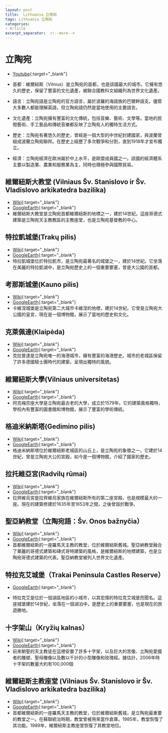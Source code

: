 ```yaml
---
layout: post
title:  Lithuania 立陶宛
tags: Lithuania 立陶宛 
categories:
- Article
excerpt_separator:  <!--more-->
---
```

# 立陶宛
- [Youtube](https://youtu.be/uBkLVEZh-Bc?si=KMGkBs3TgsJIX6pJ "YT"){:target="_blank"} 

- 首都：維爾紐斯（Vilnius）是立陶宛的首都，也是該國最大的城市。它擁有悠久的歷史，保留了豐富的文化遺產，被聯合國教科文組織列為世界文化遺產。

- 語言：立陶宛語是立陶宛的官方語言，屬於波羅的海語族的巴爾幹語支。儘管大多數人都能理解英語，但立陶宛語仍然是當地使用的主要語言。

- 文化遺產：立陶宛擁有豐富的文化傳統，包括音樂、藝術、文學等。當地的民間藝術、手工藝品和傳統音樂都反映了立陶宛人的獨特生活方式。

- 歷史：立陶宛有著悠久的歷史，曾經是一個大型的中世紀封建國家，與波蘭曾組成波蘭立陶宛聯邦。在歷史上經歷了多次戰爭和分割，直到1918年才宣布獨立。

- 經濟：立陶宛經濟在歐洲屬於中上水平，是歐盟成員國之一。該國的經濟體系主要以製造業、農業和服務業為主，同時也積極參與國際貿易。

## 維爾紐斯大教堂 (Vilniaus Šv. Stanislovo ir Šv. Vladislovo arkikatedra bazilika)
- [Wiki](https://zh.wikipedia.org/wiki/維爾紐斯大教堂 "Wiki"){:target="_blank"} 
- [GoogleEarth](https://earth.google.com/web/search/Vilniaus+Šv.+Stanislovo+ir+Šv.+Vladislovo+arkikatedra+bazilika "GoogleEarth"){:target="_blank"} 
- 維爾紐斯大教堂是立陶宛首都維爾紐斯的地標之一，建於14世紀。這座哥德式建築是立陶宛天主教教區的主教座堂，也是立陶宛基督教的中心。

## 特拉凱城堡(Trakų pilis)
- [Wiki](https://zh.wikipedia.org/wiki/特拉凱城堡 "Wiki"){:target="_blank"} 
- [GoogleEarth](https://earth.google.com/web/search/Trakų+pilis "GoogleEarth"){:target="_blank"} 
- 特拉凱城堡位於特拉凱市，是立陶宛最著名的城堡之一，建於14世紀。它坐落在美麗的特拉凱湖中，是立陶宛歷史上的一個重要要塞，曾是大公國的首都。

## 考那斯城堡(Kauno pilis)
- [Wiki](https://zh.wikipedia.org/wiki/考那斯城堡 "Wiki"){:target="_blank"} 
- [GoogleEarth](https://earth.google.com/web/search/Kauno+pilis "GoogleEarth"){:target="_blank"} 
- 卡維涅城堡是立陶宛第二大城市卡維涅的地標，建於14世紀。它曾是立陶宛大公國的皇宮，現在是一個博物館，展示了當地的歷史和文化。

## 克萊佩達(Klaipėda)
- [Wiki](https://zh.wikipedia.org/zh-tw/%E5%85%8B%E8%8E%B1%E4%BD%A9%E8%BE%BE "Wiki"){:target="_blank"} 
- [GoogleEarth](https://earth.google.com/web/search/Klaipėda "GoogleEarth"){:target="_blank"} 
- 克拉普達是立陶宛唯一的海港城市，擁有豐富的海港歷史。城市的老城區保留了許多德國騎士團時代的建築，呈現出獨特的風貌。

## 維爾紐斯大學(Vilniaus universitetas)
- [Wiki](https://zh.wikipedia.org/zh-tw/%E7%BB%B4%E5%B0%94%E7%BA%BD%E6%96%AF%E5%A4%A7%E5%AD%A6 "Wiki"){:target="_blank"} 
- [GoogleEarth](https://earth.google.com/web/search/Vilniaus+universitetas "GoogleEarth"){:target="_blank"} 
- 阿克梅宗座大學是立陶宛最古老的大學，成立於1579年。它的建築風格獨特，學校內有豐富的圖書館和博物館，展示了豐富的學術傳統。

## 格迪米納斯塔(Gedimino pilis)
- [Wiki](https://zh.wikipedia.org/wiki/格迪米納斯城堡 "Wiki"){:target="_blank"} 
- [GoogleEarth](https://earth.google.com/web/search/Gedimino+pilis "GoogleEarth"){:target="_blank"} 
- 格迪米納斯塔位於維爾紐斯老城區的山丘上，是立陶宛的象徵之一。它建於14世紀，曾是立陶宛大公的宮殿，如今是一個博物館，介紹了國家的歷史。

## 拉托維亞宮(Radvilų rūmai)
- [Wiki](https://zh.wikipedia.org/zh-tw/%E6%8B%89%E9%BD%8A%E7%B6%AD%E7%83%8F%E5%AE%AE "Wiki"){:target="_blank"} 
- [GoogleEarth](https://earth.google.com/web/search/Radvilų+rūmai "GoogleEarth"){:target="_blank"} 
- 拉齊維烏宮是拉齊維烏家族在維爾紐斯所有的第二座宮殿，也是規模最大的一座。現在的建築修建於1635年至1653年之間，之後曾毀於戰爭。

## 聖亞納教堂（立陶宛語：Šv. Onos bažnyčia）
- [Wiki](https://zh.wikipedia.org/zh-tw/%E8%81%96%E4%BA%9E%E7%B4%8D%E6%95%99%E5%A0%82_(%E7%B6%AD%E7%88%BE%E7%B4%90%E6%96%AF) "Wiki"){:target="_blank"} 
- [GoogleEarth](https://earth.google.com/web/search/%e8%81%96%e4%ba%9e%e7%b4%8d%e6%95%99%e5%a0%82/@54.6831349,25.2930955,97.6785127a,579.96783506d,34.99999996y,0h,0t,0r/ "GoogleEarth"){:target="_blank"} 
- 首都維爾紐斯的一座羅馬天主教的教堂，位於維爾紐斯舊城。聖亞納教堂融合了華麗的哥德式建築和磚式哥特建築的風格，是維爾紐斯的地標建築，也是立陶宛哥德式建築的代表。聖亞納教堂被列入世界文化遺產。

## 特拉克艾城堡（Trakai Peninsula Castles Reserve）
- [GoogleEarth](https://earth.google.com/web/search/Trakai+Peninsula+Castles+Reserve/@40.44490464,17.29970876,937.869373a,11387244.63705376d,33.89022525y,301.33182211h,4.53334559t,0r/ "GoogleEarth"){:target="_blank"} 

- 特拉克艾是位於一個湖區地區的小城市，以其宏偉的特拉克艾城堡而聞名。這座城堡建於14世紀，坐落在一個湖泊中，是歷史上的重要要塞，也是現在的旅遊勝地。

## 十字架山（Kryžių kalnas）
- [Wiki](https://zh.wikipedia.org/zh-tw/%E5%8D%81%E5%AD%97%E6%9E%B6%E5%B1%B1 "Wiki"){:target="_blank"} 
- [GoogleEarth](https://earth.google.com/web/search/Hill+of+Crosses/@56.01461906,23.41597286,95.3203624a,547.31592399d,35y,-1.30359476h,45.26786439t,0r/ "GoogleEarth"){:target="_blank"} 
- 前來朝聖的天主教徒在這裡安置了許多十字架，以及巨大的苦像、立陶宛愛國者的雕塑、聖母雕像以及數以千計的小型雕像和玫瑰經。據估計，2006年時十字架的數量大約有100,000個

## 維爾紐斯主教座堂 (Vilniaus Šv. Stanislovo ir Šv. Vladislovo arkikatedra bazilika)
- [Wiki](https://zh.wikipedia.org/zh-tw/%E7%B6%AD%E7%88%BE%E7%B4%90%E6%96%AF%E4%B8%BB%E6%95%99%E5%BA%A7%E5%A0%82 "Wiki"){:target="_blank"} 
- [GoogleEarth](https://earth.google.com/web/search/Monument+to+the+Great+Duke+Algirdas/@54.68532897,25.28820348,93.70118806a,339.87884337d,35y,139.3502007h,44.99847405t,0r/ "GoogleEarth"){:target="_blank"} 
- 首都維爾紐斯的一座羅馬天主教的教堂，位於維爾紐斯舊城，是立陶宛最重要的教堂之一。在蘇聯統治時期，教堂曾被用來當作倉庫。1985年，教堂恢復了其功能。1989年，維爾紐斯主教座堂恢復了其教堂地位。

